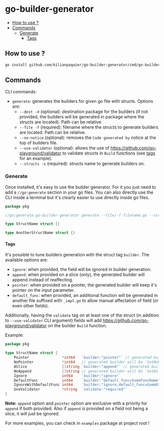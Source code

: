 # go-builder-generator <!-- omit in toc -->

- [How to use ?](#how-to-use-)
- [Commands](#commands)
	- [Generate](#generate)
		- [Tags](#tags)

## How to use ?

```sh
go install github.com/kilianpaquier/go-builder-generator/cmd/go-builder-generator@latest
```

## Commands

CLI commands:

- `generate`: generates the builders for given go file with structs. Options are:
  - `--dest -d` (optional): destination package for the builders (if not provided, the builders will be generated in package where the structs are located). Path can be relative.
  - `--file -f` (required): filename where the structs to generate builders are located. Path can be relative.
  - `--no-notice` (optional): removes the `Code generated by` notice at the top of builders file.
  - `--use-validator` (optional): allows the use of https://github.com/go-playground/validator to validate structs in `Build` functions (see [tags](#tags) for an example).
  - `--structs -s` (required): structs name to generate builders on.

### Generate

Once installed, it's easy to use the builder generator. For it you just need to add a `//go:generate` section in your go files. You can also directly use the CLI inside a terminal but it's clearly easier to use directly inside go files.

```go
package pkg

//go:generate go-builder-generator generate --file/-f filename.go --structs/-s StructName,AnotherStructName --dest/-d <path/to/destination_package>

type StructName struct {}

type AnotherStructName struct {}
```

#### Tags

It's possible to tune builders generation with the struct tag `builder`. The available options are:

- `ignore`: when provided, the field will be ignored in builder generation.
- `append`: when provided on a slice (only), the generated builder will append instead of reaffecting.
- `pointer`: when provided on a pointer, the generated builder will keep it's pointer on the input parameter.
- `default_func`: when provided, an additional function will be generated in another file suffixed with `_impl.go` to allow manual affectation of field (or even other fields).

Additionally, having the `validate` tag on at least one of the struct (in addition to `--use-validator` CLI argument) fields will add https://github.com/go-playground/validator on the builder `Build` function.

Example:

```go
package pkg

type StructName struct {
	Pointer               *int64   `builder:"pointer"` // generated builder will be 'SetPointer(pointer *int64)'
	NoPointer             *int64   // generated builder will be 'SetNoPointer(noPointer int64)'
	ASlice                []string `builder:"append"` // generated builder will be 'SetASlice(aSlice ...string)', additionally the affectation will be `b.ASlice = append(b.ASlice, aSlice...)`
	NoAppend              []string // generated builder will be 'SetASlice(noAppend []string)', additionally the affectation will be `b.NoAppend = noAppend`
	Ignore                int64    `builder:"ignore"`                            // no builder will be generated on this field
	DefaultFunc           int64    `builder:"default_func=SomeFuncName"`         // an additional function named 'SomeFuncName' will be generated in target package file '_impl.go' and associated to builder struct
	IgnoreWithDefaultFunc int64    `builder:"ignore,default_func=SomeOtherFunc"` // no builder will be generated and the additional function will be generated
	UseValidator          *string  `validate:"required"`                         // validator from go-playground (https://github.com/go-playground/validator) will be added to Build function to validate the whole struct (only if --use-validator argument is given)
}
```

**Note:** `append` option and `pointer` option are exclusive with a priority for `append` if both provided. Also if `append` is provided on a field not being a slice, it will just be ignored.

For more examples, you can check in `examples` package at project root !